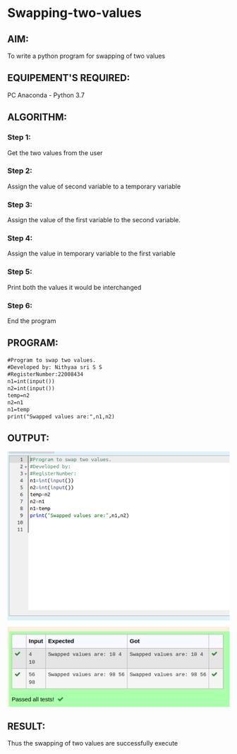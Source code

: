 # Swapping-two-values

## AIM:
To write a python program for swapping of two values

## EQUIPEMENT'S REQUIRED: 
PC
Anaconda - Python 3.7

## ALGORITHM: 
### Step 1:
Get the two values from the user
### Step 2: 
Assign the value of second variable to a temporary variable 
### Step 3: 
Assign the value of the first variable to the second variable.
### Step 4:  
Assign the value in temporary variable to the first variable
### Step 5: 
Print both the values it would be interchanged
### Step 6: 
End the program

## PROGRAM:
```
#Program to swap two values.
#Developed by: Nithyaa sri S S
#RegisterNumber:22008434
n1=int(input())
n2=int(input())
temp=n2
n2=n1
n1=temp
print("Swapped values are:",n1,n2)
```

## OUTPUT:
![](swapping.png)


## RESULT:
Thus the swapping of two values are successfully execute
